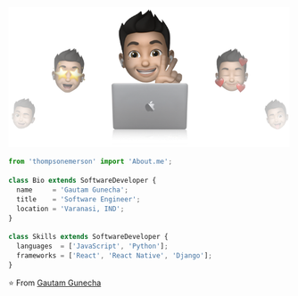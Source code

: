 <p align="center"><img src="https://raw.githubusercontent.com/KevinPatel04/KevinPatel04/master/cover-thompson.png"></p>


```js
from 'thompsonemerson' import 'About.me';

class Bio extends SoftwareDeveloper {
  name     = 'Gautam Gunecha';
  title    = 'Software Engineer';
  location = 'Varanasi, IND';
}

class Skills extends SoftwareDeveloper {
  languages  = ['JavaScript', 'Python'];
  frameworks = ['React', 'React Native', 'Django'];
}
```

⭐️ From [Gautam Gunecha](https://github.com/GautamGunecha)
